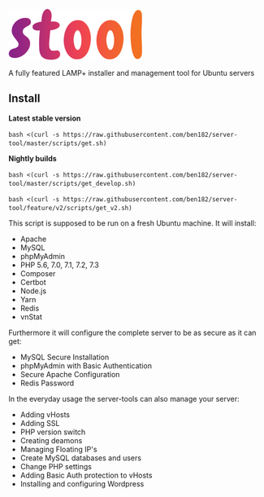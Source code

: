 ![alt text](stool_v2_min.png "Logo")

A fully featured LAMP+ installer and management tool for Ubuntu servers

## Install

**Latest stable version**

`bash <(curl -s https://raw.githubusercontent.com/ben182/server-tool/master/scripts/get.sh)`

**Nightly builds**

`bash <(curl -s https://raw.githubusercontent.com/ben182/server-tool/master/scripts/get_develop.sh)`

`bash <(curl -s https://raw.githubusercontent.com/ben182/server-tool/feature/v2/scripts/get_v2.sh)`

This script is supposed to be run on a fresh Ubuntu machine. It will install:

* Apache
* MySQL
* phpMyAdmin
* PHP 5.6, 7.0, 7.1, 7.2, 7.3
* Composer
* Certbot
* Node.js
* Yarn
* Redis
* vnStat

Furthermore it will configure the complete server to be as secure as it can get:
* MySQL Secure Installation
* phpMyAdmin with Basic Authentication
* Secure Apache Configuration
* Redis Password

In the everyday usage the server-tools can also manage your server:
* Adding vHosts
* Adding SSL
* PHP version switch
* Creating deamons
* Managing Floating IP's
* Create MySQL databases and users
* Change PHP settings
* Adding Basic Auth protection to vHosts
* Installing and configuring Wordpress
